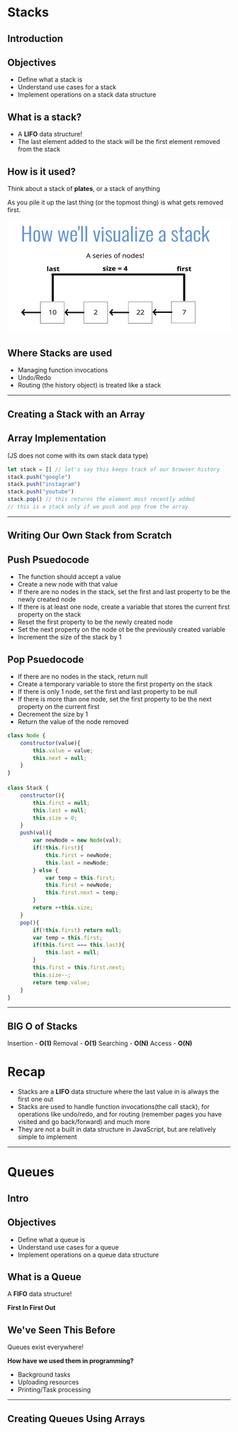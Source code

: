 # Stacks

## Introduction

## Objectives
- Define what a stack is
- Understand use cases for a stack
- Implement operations on a stack data structure

## What is a stack?
- A **LIFO** data structure!
- The last element added to the stack will be the first element removed from the stack

## How is it used?
Think about a stack of **plates**, or a stack of anything

As you pile it up the last thing (or the topmost thing) is what gets removed first. 

![A stack](./1.jpg)

## Where Stacks are used
- Managing function invocations
- Undo/Redo
- Routing (the history object) is treated like a stack

---

## Creating a Stack with an Array

## Array Implementation 
(JS does not come with its own stack data type)

```js
let stack = [] // let's say this keeps track of our browser history
stack.push("google")
stack.push("instagram")
stack.push("youtube")
stack.pop() // this returns the element most recently added
// this is a stack only if we push and pop from the array
```

---

## Writing Our Own Stack from Scratch

## Push Psuedocode
- The function should accept a value
- Create a new node with that value
- If there are no nodes in the stack, set the first and last property to be the newly created node
- If there is at least one node, create a variable that stores the current first property on the stack
- Reset the first property to be the newly created node
- Set the next property on the node ot be the previously created variable
- Increment the size of the stack by 1

## Pop Psuedocode
- If there are no nodes in the stack, return null
- Create a temporary variable to store the first property on the stack
- If there is only 1 node, set the first and last property to be null
- If there is more than one node, set the first property to be the next property on the current first
- Decrement the size by 1 
- Return the value of the node removed

```js
class Node {
    constructor(value){
        this.value = value;
        this.next = null;
    }
}

class Stack {
    constructor(){
        this.first = null;
        this.last = null;
        this.size = 0;
    }
    push(val){
        var newNode = new Node(val);
        if(!this.first){
            this.first = newNode;
            this.last = newNode;
        } else {
            var temp = this.first;
            this.first = newNode;
            this.first.next = temp;
        }
        return ++this.size;
    }
    pop(){
        if(!this.first) return null;
        var temp = this.first;
        if(this.first === this.last){
            this.last = null;
        }
        this.first = this.first.next;
        this.size--;
        return temp.value;
    }
}
```

---

## BIG O of Stacks

Insertion - **O(1)**
Removal - **O(1)**
Searching - **O(N)**
Access - **O(N)**

# Recap
- Stacks are a **LIFO** data structure where the last value in is always the first one out
- Stacks are used to handle function invocations(the call stack), for operations like undo/redo, and for routing (remember pages you have visited and go back/forward) and much more
- They are not a built in data structure in JavaScript, but are relatively simple to implement

---

# Queues

## Intro

## Objectives
- Define what a queue is 
- Understand use cases for a queue
- Implement operations on a queue data structure

## What is a Queue
A **FIFO** data structure!

**First In First Out**

## We've Seen This Before
Queues exist everywhere!

**How have we used them in programming?**
- Background tasks
- Uploading resources
- Printing/Task processing

---

## Creating Queues Using Arrays